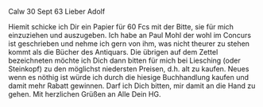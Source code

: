  Calw 30 Sept 63
Lieber Adolf

Hiemit schicke ich Dir ein Papier für 60 Fcs mit der Bitte, sie für mich einzuziehen und auszugeben. Ich habe an Paul Mohl der wohl im Concurs ist geschrieben und nehme ich gern von ihm, was nicht theurer zu stehen kommt als die Bücher des Antiquars. Die übrigen auf dem Zettel bezeichneten möchte ich Dich dann bitten für mich bei Liesching (oder Steinkopf) zu den möglichst niedersten Preisen, d.h. alt zu kaufen. Neues wenn es nöthig ist würde ich durch die hiesige Buchhandlung kaufen und damit mehr Rabatt gewinnen. Darf ich Dich bitten, mir damit an die Hand zu gehen. Mit herzlichen Grüßen an Alle
 Dein HG.

